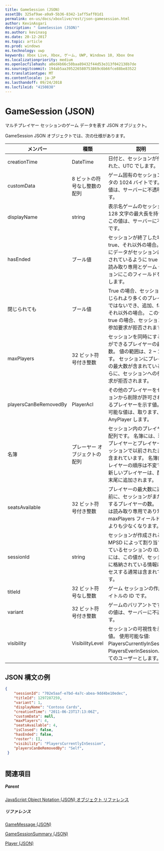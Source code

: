 ```yaml
---
title: GameSession (JSON)
assetID: 325af9ae-a9a9-5b36-8342-1aff5aff01d1
permalink: en-us/docs/xboxlive/rest/json-gamesession.html
author: KevinAsgari
description: " GameSession (JSON)"
ms.author: kevinasg
ms.date: 20-12-2017
ms.topic: article
ms.prod: windows
ms.technology: uwp
keywords: Xbox Live, Xbox, ゲーム, UWP, Windows 10, Xbox One
ms.localizationpriority: medium
ms.openlocfilehash: a0ed4b66c50baa89432f44d53e313f042138b7de
ms.sourcegitcommit: 194ab5aa395226580753869c6b66fce88be83522
ms.translationtype: MT
ms.contentlocale: ja-JP
ms.lasthandoff: 09/24/2018
ms.locfileid: "4150838"
---
```

# <a name="gamesession-json"></a>GameSession (JSON)
マルチプレイヤー セッションのゲーム データを表す JSON オブジェクト。 
<a id="ID4ER"></a>

  
 
GameSession JSON オブジェクトでは、次の仕様があります。
 
| メンバー| 種類| 説明| 
| --- | --- | --- | 
| creationTime| DateTime| 日付と、セッションが作成された、UTC でします。 | 
| customData| 8 ビットの符号なし整数の配列| ゲーム固有のセッション データの 1024 バイトです。 この値は、サーバーに不透明です。 | 
| displayName| string| 表示名ゲームのセッション 128 文字の最大長を持つ。 この値は、サーバーに不透明です。 | 
| hasEnded| ブール値| セッションが終了した場合は true、それ以外の場合。 さらにデータがセッションに送信されているように true マーク読み取り専用とゲーム セッションにこのフィールドを設定します。 | 
| 閉じられても| ブール値| True の場合、セッションが閉じられより多くのプレイヤーではないでき、追加、false それ以外の場合。 この値が true の場合、セッションへの参加要求が拒否されます。 | 
| maxPlayers| 32 ビット符号付き整数| セッションを同時にすることができるプレイヤーの最大数。 値の範囲は、2 ~ 16 です。 セッションにプレイヤーの最大数が含まれているとさらに、セッションへの参加要求が拒否されます。 | 
| playersCanBeRemovedBy| PlayerAcl| その他のプレイヤーをセッションから削除が許可されているプレイヤーを示す値。 設定可能な値は、取ります、Self AnyPlayer します。 | 
| 名簿| プレーヤー オブジェクトの配列| セッション内のプレイヤーの配列です。 名簿には、現在のプレイヤーとプレイヤーがセッションで以前されたままが含まれています。 名簿内のプレイヤーの順序は不変です。 新しいプレイヤーは、配列の末尾に追加されます。 | 
| seatsAvailable| 32 ビット符号付き整数| プレイヤーの最大数に達する前に、セッションがまだ参加するプレイヤーの数。 この値は読み取り専用であり常に maxPlayers フィールドの値よりも少なくなります。 | 
| sessionId| string| セッションが作成されると、MPSD によって割り当てられているセッションの ID。 URI には、この値が、セッションに格納されている情報にアクセスする通常は含まれています。| 
| titleId| 32 ビット符号なし整数| ゲーム セッションの作成、タイトルの ID です。| 
| variant| 32 ビット符号付き整数| ゲームのバリアントです。 この値は、サーバーに不透明です。| 
| visibility| VisibilityLevel| セッションの可視性を示す値。 使用可能な値: PlayersCurrentlyInSession、PlayersEverInSession、すべてのユーザーとします。| 
  
<a id="ID4EEF"></a>

 
## <a name="sample-json-syntax"></a>JSON 構文の例
 

```json
{
    "sessionId": "702e5aaf-e7bd-4a7c-abea-9dd4be10edec",
    "titleId": 1297287259,
    "variant": 1,
    "displayName": "Contoso Cards",
    "creationTime": "2011-06-23T17:13:06Z",
    "customData": null,
    "maxPlayers": 4,
    "seatsAvailable": 4,
    "isClosed": false,
    "hasEnded": false,
    "roster": [],
    "visibility": "PlayersCurrentlyInSession",
    "playersCanBeRemovedBy": "Self",
 }
    
```

  
<a id="ID4ENF"></a>

 
## <a name="see-also"></a>関連項目
 
<a id="ID4EPF"></a>

 
##### <a name="parent"></a>Parent 

[JavaScript Object Notation (JSON) オブジェクト リファレンス](atoc-xboxlivews-reference-json.md)

  
<a id="ID4EZF"></a>

 
##### <a name="reference"></a>リファレンス 

[GameMessage (JSON)](json-gamemessage.md)

 [GameSessionSummary (JSON)](json-gamesessionsummary.md)

 [Player (JSON)](json-player.md)

   